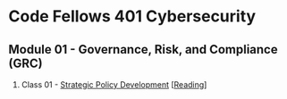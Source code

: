 # Code Fellows 401 Cybersecurity

## Module 01 - Governance, Risk, and Compliance (GRC)

1. Class 01 - [Strategic Policy Development](https://github.com/marcusvno/codefellows-ops-notes/blob/main/401-ops/lecture-notes/class-01-lecture-notes.md) [[Reading](401-ops/reading-notes/class-01-reading-notes.md#class-01-reading-assignment)]
